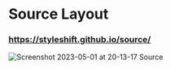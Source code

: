 # Source Layout 

### https://styleshift.github.io/source/

![Screenshot 2023-05-01 at 20-13-17 Source](https://github.com/Styleshift/source/assets/42125735/3ed8564c-bcb7-4fbe-80f2-4f6b0d3708ef)
